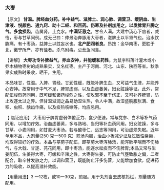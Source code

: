 ### 大枣

【原文】    **甘温。脾经血分药。补中益气、滋脾土、润心肺、调营卫、缓阴血、生津液、悦颜色、通九窍、助十二经、和百药。伤寒及补剂加用之，以发脾胃升腾之气**。**多食损齿**，齿属肾，土克水。**中满证忌之**。甘令人满。大建中汤心下痞者，减怡，枣与甘草同例。成无己曰：仲景治奔豚用大枣者，滋脾土以平肾气也。治水饮胁痛，有十枣汤，益脾土以胜妄水也。**北产肥润者良**。昂按：金华南枣，更胜于北，徽宁所产，亦有佳者。杀乌附毒。忌葱鱼同食。

【讲解】 **大枣功专补脾益气，养血安神，井能缓和药性**。为鼠李科落叶灌木或小乔木植物枣树的成熟果实，又名红枣。主产于河南、河北、山东、陕西等省。秋季果实成熟时采收，晒干，生用。

本品味甘，性温。入脾、胃经。甘润性缓，既能补脾生血，又可益气生津，并能养心安神。故常用于中气不足，脾胃虚弱，以及血虚萎黄，妇女脏躁等证。此外，常配伍峻烈药同用，既可缓和诸药峻烈之性，使攻邪不至于伤正，又可补养脾胃，防止攻逐太过之弊。但甘温滋润之品易助湿生热，令人中满，故湿盛脘腹胀满、食积、虫积、龋齿作痛，以及痰热咳嗽等，均应忌用。

【 临证应用】 大枣用于脾胃虚弱体倦乏力、食少便溏，常与党参、白术等补气药同用，以增加疗效。治血虚萎黄，多与熟地、当归等补血药同用。妇女脏躁，多与甘草、小麦同用，如甘麦大枣汤。若与酸枣仁、远志等同用，可治虚烦失眠。近年单用本品，大剂量(250 克一500 克）煎汤内服，治血小板减少证及过敏性紫癜，均取得较好的疗效。本品与葶苈子配伍，即葶苈大枣泻肺汤，能泻肺平喘而不伤肺气，与大戟、甘遂、芫花同用，即十枣汤，能逐水祛痰而不伤脾胃;本品又常与生姜配伍，生姜得大枣，可缓和辛辣之性，大枣得生姜，可防止气壅致胀之偏，二者配合，取辛甘发散之力，以调和营卫，既能防止汗多伤营，又能增加食欲，促进药力的吸收，以提高滋补效能。

【用量用法】3 一12枚，或10一30克，煎服。用于丸剂当去皮核捣烂，剂量随方配用。
